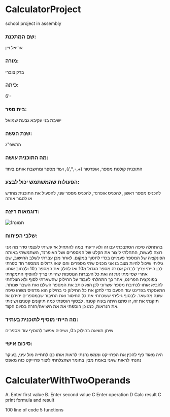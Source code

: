 # CalculatorProject
 school project in assembly
### שם המתכנת: 
אריאל ויין
### מורה:
ברק צוברי
### כיתה:
י'6
### בית ספר:
ישיבת בני עקיבא גבעת שמואל
### שנת הגשה:
התשפ"ג
### מה התוכנית עושה:
התוכנית קולטת מספר, אופרטור (+,-,*,/), ועוד מספר ומחשבת אותם ביחד
### הפעולות שהמשתמש יכול לבצע:
להכניס מספר ראשון, להכניס אופרנד, להכניס מספר שני, להפעיל את התוכנית מחדש או לסגור אותה
### דוגמאות ריצה:
![תמונה1](https://github.com/ariel3007/CalculatorProject/assets/127093985/5c747af7-bdd3-48d5-bd2b-d6ef960ac16e)
### שלבי הפיתוח:
בהתחלה טיפה הסתבכתי עם זה ולא ידעתי במה להתחיל אז עשיתי לעצמי סדר מה אני רוצה לעשות, התחלתי ליצור את הקלט של המספרים ושל האופרנד, השתמשתי באותה הפונקציה של המספר פעמיים בכדי לחסוך במקום. לאחר מכן עברתי לשלב החישוב, שם גיליתי שיכול להיות מצב בו אני מכניס שתי מספרים והם יצאו גדולים ממספר חד ספרתי לכן הייתי צריך לבדוק אם זה מספר הגדול מ10 ואז לחלק את המספר ב10 ולכתוב אותו. אחרי שסיימתי את זה ואת כל העברות הנוספות שהייתי צריך להוסיף התמקדתי בפונקצית הפרינט, אחר כך התחלתי לעבוד על החילוק שהשארתי לסוף ולא הצלחתי להביא אותו לכתיבת מספר עשרוני לכן הוא כותב את המספר השלם ואת השבר שנותר. התעסקתי בפרינט עוד הפעם כדי לתקן את כל החילוק כי בחילוק הוא מדפיס משהו טיפה שונה מהשאר. לבסוף גיליתי ששכחתי את כל החיסור ואת החיבור שבמספרים יחידם אז תיקנתי את זה, זו סתם היתה בעיה קטנה. לבסוף הוספתי כמה תיקונים קטנים ושיניתי את הנראות, כמו כן הוספתי את את היציאה/חזרה בסיום הקוד.
### מה הייתי מוסיף לתוכנית בעתיד:
שיתן תוצאה בחילוק ב0, ושיהיה אפשר להוסיף עוד מספרים
### סיכום אישי:
היה מאוד כיף להכין את הפרוייקט וממש נהנתי לראות אותו כם לתחייה מול עיני, בעיקר נהנתי לראות שאני באמת מבין בחומר ושהצלחתי ליצור פרוייקט כזה מאפס






# CalculaterWithTwoOperands

A. Enter first value
B. Enter second value
C Enter operation
D Calc result
C print formula and result

100 line of code
5 functions
